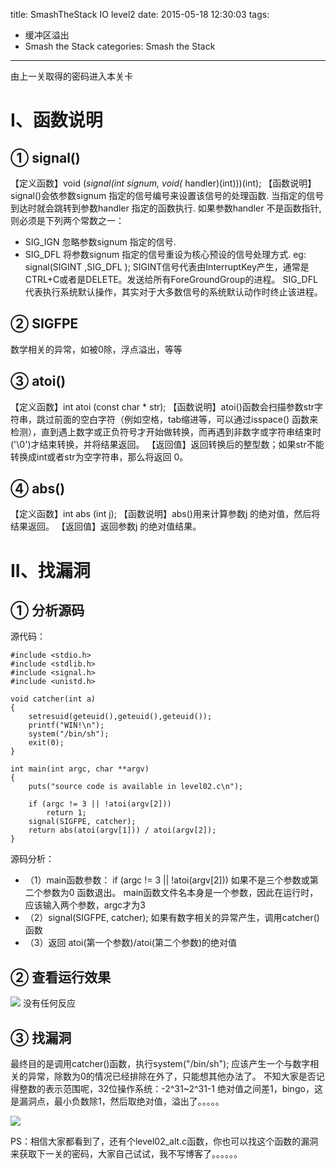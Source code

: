 title: SmashTheStack IO level2
date: 2015-05-18 12:30:03
tags: 
- 缓冲区溢出
- Smash the Stack
categories: Smash the Stack
---
由上一关取得的密码进入本关卡
<!-- more -->
# I、函数说明
## ① signal()
【定义函数】void (*signal(int signum, void(* handler)(int)))(int);
【函数说明】signal()会依参数signum 指定的信号编号来设置该信号的处理函数. 当指定的信号到达时就会跳转到参数handler 指定的函数执行. 如果参数handler 不是函数指针, 则必须是下列两个常数之一：
- SIG_IGN 忽略参数signum 指定的信号.
- SIG_DFL 将参数signum 指定的信号重设为核心预设的信号处理方式.
eg: signal(SIGINT ,SIG_DFL );
SIGINT信号代表由InterruptKey产生，通常是CTRL+C或者是DELETE。发送给所有ForeGroundGroup的进程。 SIG_DFL代表执行系统默认操作，其实对于大多数信号的系统默认动作时终止该进程。

## ② SIGFPE
 数学相关的异常，如被0除，浮点溢出，等等
## ③ atoi()
【定义函数】int atoi (const char * str);
【函数说明】atoi()函数会扫描参数str字符串，跳过前面的空白字符（例如空格，tab缩进等，可以通过isspace() 函数来检测），直到遇上数字或正负符号才开始做转换，而再遇到非数字或字符串结束时('\0')才结束转换，并将结果返回。
【返回值】返回转换后的整型数；如果str不能转换成int或者str为空字符串，那么将返回 0。
## ④ abs()
【定义函数】int abs (int j);
【函数说明】abs()用来计算参数j 的绝对值，然后将结果返回。
【返回值】返回参数j 的绝对值结果。
# II、找漏洞
## ① 分析源码
源代码：
```
#include <stdio.h>
#include <stdlib.h>
#include <signal.h>
#include <unistd.h>

void catcher(int a)
{
    setresuid(geteuid(),geteuid(),geteuid());
    printf("WIN!\n");
    system("/bin/sh");
    exit(0);
}

int main(int argc, char **argv)
{
    puts("source code is available in level02.c\n");

    if (argc != 3 || !atoi(argv[2]))
        return 1;
    signal(SIGFPE, catcher);
    return abs(atoi(argv[1])) / atoi(argv[2]);
}
```
源码分析：
- （1）main函数参数：
if (argc != 3 || !atoi(argv[2])) 如果不是三个参数或第二个参数为0 函数退出。
main函数文件名本身是一个参数，因此在运行时，应该输入两个参数，argc才为3
- （2）signal(SIGFPE, catcher);
如果有数字相关的异常产生，调用catcher()函数
- （3）返回 atoi(第一个参数)/atoi(第二个参数)的绝对值

## ② 查看运行效果
![](http://ww2.sinaimg.cn/large/005CA6ZCjw1esdajv6jf5j30ed0270t1.jpg)
没有任何反应
## ③ 找漏洞
最终目的是调用catcher()函数，执行system("/bin/sh");
应该产生一个与数字相关的异常，除数为0的情况已经排除在外了，只能想其他办法了。
不知大家是否记得整数的表示范围呢，32位操作系统：-2^31~2^31-1
绝对值之间差1，bingo，这是漏洞点，最小负数除1，然后取绝对值，溢出了。。。。。

![](http://ww1.sinaimg.cn/large/005CA6ZCjw1esdak4gsgtj30hp03mwf5.jpg)

PS：相信大家都看到了，还有个level02_alt.c函数，你也可以找这个函数的漏洞来获取下一关的密码，大家自己试试，我不写博客了。。。。。。
